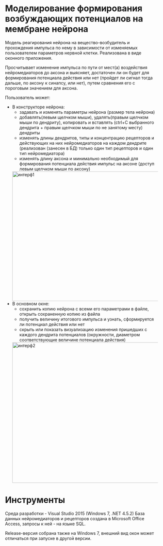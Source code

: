 # Моделирование формирования возбуждающих потенциалов на мембране нейрона
Модель реагирования нейрона на вещество-возбудитель и прохождения импульса по нему в зависимости от изменяемых пользователем параметров нервной клетки. Реализована в виде оконного приложения.

Просчитывает изменение импульса по пути от мест(а) воздействия нейромедиаторов до аксона и выясняет, достаточен ли он будет для формирования потенциала действия или нет (пройдет ли сигнал тогда дальше, по аксону к синапсу, или нет), путем сравнения его с пороговым значением для аксона.

Пользователь может:

- В конструкторе нейрона:
  - задавать и изменять параметры нейрона (размер тела нейрона)
  - добавлять(левым щелчком мыши), удалять(правым щелчком мыши по дендриту), копировать и вставлять (ctrl+C выбранного дендрита + правым щелчком мыши по не занятому месту) дендриты
  - изменять длины дендритов, типы и концентрацию рецепторов и действующих на них нейромедиаторов на каждом дендрите (реализован (занесен в БД) только один тип рецепторов и один тип нейромедиатора)
  - изменять длину аксона и минимально необходимый для формирования потенциала действия импульс на аксоне (доступ левым щелчком мыши по аксону)
  <img width="686" height="427" alt="интерф1" src="https://github.com/user-attachments/assets/c3804852-5f6b-4709-ae56-d922ba5d5cda" />
- В основном окне:
  - сохранить копию нейрона с всеми его параметрами в файле, открыть сохраненную копию из файла
  - получить величину итогового импульса и узнать, сформируется ли потенциал действия или нет
  - скрыть или показать визуализацию изменения пришедших с каждого дендрита потенциалов (окружности, диаметром соответствующие величине потенциала действия)
  <img width="688" height="463" alt="интерф2" src="https://github.com/user-attachments/assets/62a1e9c3-7eb1-44f0-9399-ea74102fe2d2" />

# Инструменты
Среда разработки - Visual Studio 2015  (Windows 7, .NET 4.5.2)
База данных нейромедиаторов и рецепторов создана в Microsoft Office Access, запросы к ней - на языке SQL.

Release-версия собрана также на Windows 7, внешний вид окон может отличаться при запуске в другой версии.
